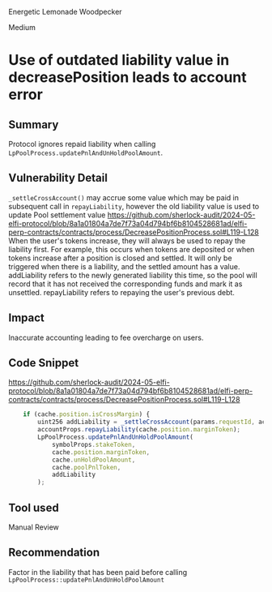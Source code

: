 Energetic Lemonade Woodpecker

Medium

# Use of outdated liability value in decreasePosition leads to account error

## Summary
Protocol ignores repaid liability when calling `LpPoolProcess.updatePnlAndUnHoldPoolAmount`.


## Vulnerability Detail
 `_settleCrossAccount()`  may accrue some value which may be paid in subsequent call in `repayLiability`, however the old liability value is used to update Pool  settlement value
https://github.com/sherlock-audit/2024-05-elfi-protocol/blob/8a1a01804a7de7f73a04d794bf6b8104528681ad/elfi-perp-contracts/contracts/process/DecreasePositionProcess.sol#L119-L128
When the user's tokens increase, they will always be used to repay the liability first. For example, this occurs when tokens are deposited or when tokens increase after a position is closed and settled. It will only be triggered when there is a liability, and the settled amount has a value. addLiability refers to the newly generated liability this time, so the pool will record that it has not received the corresponding funds and mark it as unsettled. repayLiability refers to repaying the user's previous debt.

## Impact
Inaccurate accounting leading to fee overcharge on users.


## Code Snippet
https://github.com/sherlock-audit/2024-05-elfi-protocol/blob/8a1a01804a7de7f73a04d794bf6b8104528681ad/elfi-perp-contracts/contracts/process/DecreasePositionProcess.sol#L119-L128
```js
	if (cache.position.isCrossMargin) {
		uint256 addLiability = _settleCrossAccount(params.requestId, accountProps, position, cache);
		accountProps.repayLiability(cache.position.marginToken);
		LpPoolProcess.updatePnlAndUnHoldPoolAmount(
			symbolProps.stakeToken,
			cache.position.marginToken,
			cache.unHoldPoolAmount,
			cache.poolPnlToken,
			addLiability
		);
```


## Tool used
Manual Review

## Recommendation
Factor in the liability that has been paid before calling `LpPoolProcess::updatePnlAndUnHoldPoolAmount`
